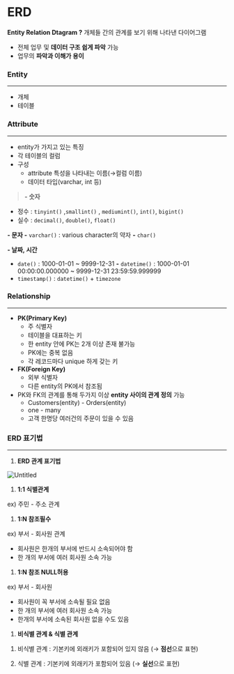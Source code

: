 # ERD

**Entity Relation Dtagram ?** 개체들 간의 관계를 보기 위해 나타낸 다이어그램

- 전체 업무 및 **데이터 구조 쉽게 파악** 가능
- 업무의 **파악과 이해가 용이**

### **Entity**

---

- 개체
- 테이블

### **Attribute**

---

- entity가 가지고 있는 특징
- 각 테이블의 컬럼
- 구성
  - attribute 특성을 나타내는 이름(→컬럼 이름)
  - 데이터 타입(varchar, int 등)

> **- 숫자**

- 정수 : `tinyint()` ,`smallint()` , `mediumint()`, `int()`, `bigint()`
- 실수 : `decimal()`, `double()`, `float()`

**- 문자 -** `varchar()` : various character의 약자
**-** `char()`

**- 날짜, 시간**

- `date()` : 1000-01-01 ~ 9999-12-31
  **-** `datetime()` : 1000-01-01 00:00:00.000000 ~ 9999-12-31 23:59:59.999999
- `timestamp()` : `datetime()` + `timezone`
  >

### Relationship

---

- **PK(Primary Key)**
  - 주 식별자
  - 테이블을 대표하는 키
  - 한 entity 안에 PK는 2개 이상 존재 불가능
  - PK에는 중복 없음
  - 각 레코드마다 unique 하게 갖는 키
- **FK(Foreign Key)**
  - 외부 식별자
  - 다른 entity의 PK에서 참조됨
- PK와 FK의 관계를 통해 두가지 이상 **entity 사이의 관계 정의** 가능
  - Customers(entity) - Orders(entity)
  - one - many
  - 고객 한명당 여러건의 주문이 있을 수 있음

### ERD 표기법

---

1. **ERD 관계 표기법**

![Untitled](https://www.notion.so/ERD-33dd9815c4164b1e99258390847bbe49?pvs=4#f5c5ab2cdbb54209b5ee0e5f333f67f4)

1. **1:1 식별관계**

ex) 주민 - 주소 관계

1. **1:N 참조필수**

ex) 부서 - 회사원 관계

- 회사원은 한개의 부서에 반드시 소속되어야 함
- 한 개의 부서에 여러 회사원 소속 가능

1. **1:N 참조 NULL허용**

ex) 부서 - 회사원

- 회사원이 꼭 부서에 소속될 필요 없음
- 한 개의 부서에 여러 회사원 소속 가능
- 한개의 부서에 소속된 회사원 없을 수도 있음

1. **비식별 관계 & 식별 관계**

1) 비식별 관계 : 기본키에 외래키가 포함되어 있지 않음 (→ **점선**으로 표현)

2) 식별 관계 : 기본키에 외래키가 포함되어 있음 (→ **실선**으로 표현)
